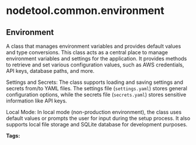 # nodetool.common.environment

## Environment

A class that manages environment variables and provides default values and type conversions.
This class acts as a central place to manage environment variables and settings for the application.
It provides methods to retrieve and set various configuration values, such as AWS credentials, API keys,
database paths, and more.

Settings and Secrets:
The class supports loading and saving settings and secrets from/to YAML files. The settings file
(`settings.yaml`) stores general configuration options, while the secrets file (`secrets.yaml`)
stores sensitive information like API keys.

Local Mode:
In local mode (non-production environment), the class uses default values or prompts the user for
input during the setup process. It also supports local file storage and SQLite database for
development purposes.

**Tags:** 

